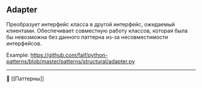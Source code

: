 ## Adapter
Преобразует интерфейс класса в другой интерфейс, ожидаемый клиентами. Обеспечивает совместную работу классов, которая была бы невозможна без данного паттерна из-за несовместимости интерфейсов.

Example: https://github.com/faif/python-patterns/blob/master/patterns/structural/adapter.py

----
📂 [[Паттерны]]